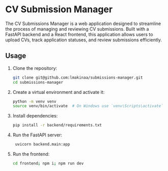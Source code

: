 # CV Submission Manager

The CV Submissions Manager is a web application designed to streamline the process of managing and reviewing CV submissions. Built with a FastAPI backend and a React frontend, this application allows users to upload CVs, track application statuses, and review submissions efficiently.


## Usage <a name = "Usage"></a>

1. Clone the repository:
   ```sh
   git clone git@github.com:lmakinaa/submissions-manager.git
   cd submissions-manager
   ```

2. Create a virtual environment and activate it:
   ```sh
   python -m venv venv
   source venv/bin/activate  # On Windows use `venv\Scripts\activate`
   ```

3. Install dependencies:
   ```sh
   pip install -r backend/requirements.txt
   ```

4. Run the FastAPI server:
   ```sh
	uvicorn backend.main:app
   ```

5. Run the frontend:
	```sh
	cd frontend; npm i; npm run dev
	```
